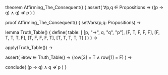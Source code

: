 theorem Affirming_The_Consequent() {
  assert(
    ∀p,q ∈ Propositions ⇒
    ((p → q) ∧ q) ⇏ p
  )
}

proof Affirming_The_Consequent() {
  setVars(p,q: Propositions) →
  
  lemma Truth_Table() {
    define(
      table: [
        [p, "→", q, "q", "p"],
        [F, T, F, F, F],
        [F, T, T, T, F],
        [T, F, F, F, T],
        [T, T, T, T, T]
      ]
    )
  } →
  
  apply(Truth_Table()) →
  
  assert(
    ∃row ∈ Truth_Table() ⇒
    (row[3] = T ∧ row[1] = F)
  ) →
  
  conclude(
    (p → q) ∧ q ⇏ p
  )
}